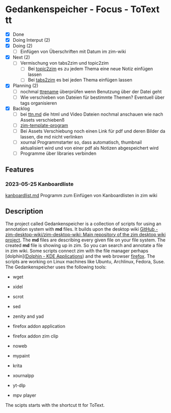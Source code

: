 # Gedankenspeicher - Focus - ToText tt

- [X] Done
- [X] Doing Interput (2)
- [X] Doing (2)
	- [ ] Einfügen von Überschriften mit Datum im zim-wiki
- [X] Next (2)
	- [ ] Vermischung von tabs2zim und topic2zim 
		- [ ] Bei [topic2zim](topic2zim.md) es zu jedem Thema eine neue Notiz einfügen lassen
		- [ ] Bei [tabs2zim](tabs2zim.md) es bei jeden Thema einfügen lassen
- [X] Planning (2)
	- [ ] nochmal [ttrename](ttrename.md) überprüfen wenn Benutzung über der Datei geht
	- [ ] Wie verschieben von Dateien für bestimmte Themen? Eventuell über tags organisieren
- [X] Backlog
	- [ ] bei [ttn.md](ttn.md) die html und Video Dateien nochmal anschauen wie nach Assets verschiebenß
	- [ ] [zim-template-program](zim-template-program.md)
	- [ ] Bei Assets Verschiebung noch einen Link für pdf und deren Bilder da lassen, die md nicht verlinken
	- [ ] xournal Programmstarter so, dass automatisch, thumbnail aktualisiert wird und von einer pdf als Notizen abgespeichert wird
	- [ ] Programme über libraries verbinden
	
## Features

### 2023-05-25 Kanboardliste
[kanboardlist.md](kanboardlist.md) Programm zum Einfügen von Kanboardlisten in zim wiki 


## Description 
The project called Gedankenspeicher is a collection of scripts for using an annotation system with **md** files. It builds upon the desktop wiki [GitHub - zim-desktop-wiki/zim-desktop-wiki: Main repository of the zim desktop wiki project](https://github.com/zim-desktop-wiki/zim-desktop-wiki). The **md** files are describing every given file on your file system. The created **md** file is showing up in zim. So you can search and annotate a file in zim wiki. Some scripts connect zim with the file manager perhaps [dolphin]([Dolphin - KDE Applications](https://apps.kde.org/dolphin/)) and the web browser [firefox](https://www.mozilla.org/en-US/firefox/new/). The scripts are working on Linux machines like Ubuntu, Archlinux, Fedora, Suse. The Gedankenspeicher uses the following tools:

- wget

- xidel

- scrot

- sed

- zenity and yad

- firefox addon application

- firefox addon zim clip

- noweb

- mypaint

- krita

- xournalpp

- yt-dlp

- mpv player

The scipts starts with the shortcut tt for ToText. 
